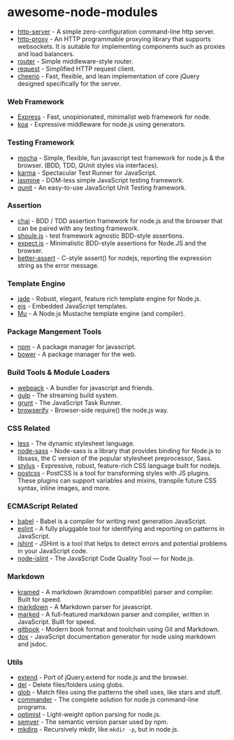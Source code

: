 # awesome-node-modules

- [http-server](https://github.com/indexzero/http-server) - A simple zero-configuration command-line http server.
- [http-proxy](https://github.com/nodejitsu/node-http-proxy) - An HTTP programmable proxying library that supports websockets. It is suitable for implementing components such as proxies and load balancers.
- [router](https://github.com/pillarjs/router) - Simple middleware-style router.
- [request](https://github.com/request/request) - Simplified HTTP request client.
- [cheerio](https://github.com/cheeriojs/cheerio) - Fast, flexible, and lean implementation of core jQuery designed specifically for the server.

### Web Framework
- [Express](https://github.com/strongloop/express) - Fast, unopinionated, minimalist web framework for node.
- [koa](https://github.com/koajs/koa) - Expressive middleware for node.js using generators.

### Testing Framework

- [mocha](https://github.com/mochajs/mocha) - Simple, flexible, fun javascript test framework for node.js & the browser. (BDD, TDD, QUnit styles via interfaces).
- [karma](https://github.com/karma-runner/karma) - Spectacular Test Runner for JavaScript.
- [jasmine](https://github.com/jasmine/jasmine) - DOM-less simple JavaScript testing framework.
- [qunit](https://github.com/jquery/qunit) - An easy-to-use JavaScript Unit Testing framework.

### Assertion

- [chai](https://github.com/chaijs/chai) - BDD / TDD assertion framework for node.js and the browser that can be paired with any testing framework.
- [shoule.js](https://github.com/shouldjs/should.js) - test framework agnostic BDD-style assertions.
- [expect.js](https://github.com/Automattic/expect.js) - Minimalistic BDD-style assertions for Node.JS and the browser.
- [better-assert](https://github.com/tj/better-assert) - C-style assert() for nodejs, reporting the expression string as the error message.

### Template Engine

- [jade](https://github.com/jadejs/jade) - Robust, elegant, feature rich template engine for Node.js.
- [ejs](https://github.com/mde/ejs) - Embedded JavaScript templates.
- [Mu](https://github.com/raycmorgan/Mu) - A Node.js Mustache template engine (and compiler).

### Package Mangement Tools

- [npm](https://www.npmjs.com/) - A package manager for javascript.
- [bower](http://bower.io/) - A package manager for the web.

### Build Tools & Module Loaders

- [webpack](https://github.com/webpack/webpack) - A bundler for javascript and friends.
- [gulp](https://github.com/gulpjs/gulp) - The streaming build system.
- [grunt](https://github.com/gruntjs/grunt) - The JavaScript Task Runner.
- [browserify](https://github.com/substack/node-browserify) - Browser-side require() the node.js way.

### CSS Related

- [less](https://github.com/less/less.js) - The dynamic stylesheet language.
- [node-sass](https://github.com/sass/node-sass) - Node-sass is a library that provides binding for Node.js to libsass, the C version of the popular stylesheet preprocessor, Sass.
- [stylus](https://github.com/stylus/stylus) - Expressive, robust, feature-rich CSS language built for nodejs.
- [postcss](https://github.com/postcss/postcss) - PostCSS is a tool for transforming styles with JS plugins. These plugins can support variables and mixins, transpile future CSS syntax, inline images, and more.

### ECMAScript Related

- [babel](https://github.com/babel/babel) - Babel is a compiler for writing next generation JavaScript.
- [eslint](https://github.com/eslint/eslint) - A fully pluggable tool for identifying and reporting on patterns in JavaScript.
- [jshint](https://github.com/jshint/jshint) - JSHint is a tool that helps to detect errors and potential problems in your JavaScript code.
- [node-jslint](https://github.com/reid/node-jslint) - The JavaScript Code Quality Tool — for Node.js.

### Markdown

- [kramed](https://github.com/GitbookIO/kramed) - A markdown (kramdown compatible) parser and compiler. Built for speed.
- [markdown](https://github.com/evilstreak/markdown-js) - A Markdown parser for javascript.
- [marked](https://github.com/chjj/marked) - A full-featured markdown parser and compiler, written in JavaScript. Built for speed.
- [gitbook](https://github.com/GitbookIO/gitbook) - Modern book format and toolchain using Git and Markdown.
- [dox](https://github.com/tj/dox) - JavaScript documentation generator for node using markdown and jsdoc.

### Utils

- [extend](https://github.com/justmoon/node-extend) - Port of jQuery.extend for node.js and the browser.
- [del](https://github.com/sindresorhus/del) - Delete files/folders using globs.
- [glob](https://github.com/isaacs/node-glob) - Match files using the patterns the shell uses, like stars and stuff.
- [commander](https://github.com/tj/commander.js) - The complete solution for node.js command-line programs.
- [optimist](https://github.com/substack/node-optimist) - Light-weight option parsing for node.js.
- [semver](https://github.com/npm/node-semver) - The semantic version parser used by npm.
- [mkdirp](https://github.com/substack/node-mkdirp) - Recursively mkdir, like `mkdir -p`, but in node.js.